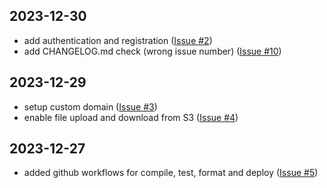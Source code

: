 ## 2023-12-30

- add authentication and registration ([Issue #2](https://github.com/Arvid-L/ecclesia_db/issues/2))
- add CHANGELOG.md check (wrong issue number) ([Issue #10](https://github.com/Arvid-L/ecclesia_db/issues/10))

## 2023-12-29

- setup custom domain ([Issue #3](https://github.com/Arvid-L/ecclesia_db/issues/3))
- enable file upload and download from S3 ([Issue #4](https://github.com/Arvid-L/ecclesia_db/issues/4))

## 2023-12-27

- added github workflows for compile, test, format and deploy ([Issue #5](https://github.com/Arvid-L/ecclesia_db/issues/5))
